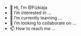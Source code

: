 - 👋 Hi, I’m @Fizkiaja
- 👀 I’m interested in ...
- 🌱 I’m currently learning ...
- 💞️ I’m looking to collaborate on ...
- 📫 How to reach me ...

<!---
Fizkiaja/Fizkiaja is a ✨ special ✨ repository because its `README.md` (this file) appears on your GitHub profile.
You can click the Preview link to take a look at your changes.
--->
